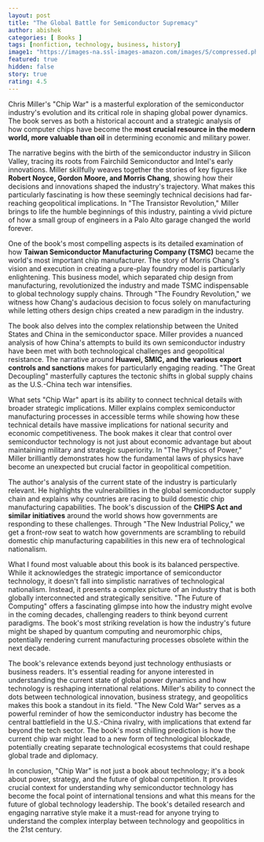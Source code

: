 ```yaml
---
layout: post
title: "The Global Battle for Semiconductor Supremacy"
author: abishek
categories: [ Books ]
tags: [nonfiction, technology, business, history]
image1: "https://images-na.ssl-images-amazon.com/images/S/compressed.photo.goodreads.com/books/1662566820i/60321447.jpg"
featured: true
hidden: false
story: true
rating: 4.5
---
```


Chris Miller's "Chip War" is a masterful exploration of the semiconductor industry's evolution and its critical role in shaping global power dynamics. The book serves as both a historical account and a strategic analysis of how computer chips have become the **most crucial resource in the modern world, more valuable than oil** in determining economic and military power.

The narrative begins with the birth of the semiconductor industry in Silicon Valley, tracing its roots from Fairchild Semiconductor and Intel's early innovations. Miller skillfully weaves together the stories of key figures like **Robert Noyce, Gordon Moore, and Morris Chang**, showing how their decisions and innovations shaped the industry's trajectory. What makes this particularly fascinating is how these seemingly technical decisions had far-reaching geopolitical implications. In "The Transistor Revolution," Miller brings to life the humble beginnings of this industry, painting a vivid picture of how a small group of engineers in a Palo Alto garage changed the world forever.

One of the book's most compelling aspects is its detailed examination of how **Taiwan Semiconductor Manufacturing Company (TSMC)** became the world's most important chip manufacturer. The story of Morris Chang's vision and execution in creating a pure-play foundry model is particularly enlightening. This business model, which separated chip design from manufacturing, revolutionized the industry and made TSMC indispensable to global technology supply chains. Through "The Foundry Revolution," we witness how Chang's audacious decision to focus solely on manufacturing while letting others design chips created a new paradigm in the industry.

The book also delves into the complex relationship between the United States and China in the semiconductor space. Miller provides a nuanced analysis of how China's attempts to build its own semiconductor industry have been met with both technological challenges and geopolitical resistance. The narrative around **Huawei, SMIC, and the various export controls and sanctions** makes for particularly engaging reading. "The Great Decoupling" masterfully captures the tectonic shifts in global supply chains as the U.S.-China tech war intensifies.

What sets "Chip War" apart is its ability to connect technical details with broader strategic implications. Miller explains complex semiconductor manufacturing processes in accessible terms while showing how these technical details have massive implications for national security and economic competitiveness. The book makes it clear that control over semiconductor technology is not just about economic advantage but about maintaining military and strategic superiority. In "The Physics of Power," Miller brilliantly demonstrates how the fundamental laws of physics have become an unexpected but crucial factor in geopolitical competition.

The author's analysis of the current state of the industry is particularly relevant. He highlights the vulnerabilities in the global semiconductor supply chain and explains why countries are racing to build domestic chip manufacturing capabilities. The book's discussion of the **CHIPS Act and similar initiatives** around the world shows how governments are responding to these challenges. Through "The New Industrial Policy," we get a front-row seat to watch how governments are scrambling to rebuild domestic chip manufacturing capabilities in this new era of technological nationalism.

What I found most valuable about this book is its balanced perspective. While it acknowledges the strategic importance of semiconductor technology, it doesn't fall into simplistic narratives of technological nationalism. Instead, it presents a complex picture of an industry that is both globally interconnected and strategically sensitive. "The Future of Computing" offers a fascinating glimpse into how the industry might evolve in the coming decades, challenging readers to think beyond current paradigms. <span class="spoiler">The book's most striking revelation is how the industry's future might be shaped by quantum computing and neuromorphic chips, potentially rendering current manufacturing processes obsolete within the next decade.</span>

The book's relevance extends beyond just technology enthusiasts or business readers. It's essential reading for anyone interested in understanding the current state of global power dynamics and how technology is reshaping international relations. Miller's ability to connect the dots between technological innovation, business strategy, and geopolitics makes this book a standout in its field. "The New Cold War" serves as a powerful reminder of how the semiconductor industry has become the central battlefield in the U.S.-China rivalry, with implications that extend far beyond the tech sector. <span class="spoiler">The book's most chilling prediction is how the current chip war might lead to a new form of technological blockade, potentially creating separate technological ecosystems that could reshape global trade and diplomacy.</span>

In conclusion, "Chip War" is not just a book about technology; it's a book about power, strategy, and the future of global competition. It provides crucial context for understanding why semiconductor technology has become the focal point of international tensions and what this means for the future of global technology leadership. The book's detailed research and engaging narrative style make it a must-read for anyone trying to understand the complex interplay between technology and geopolitics in the 21st century. 